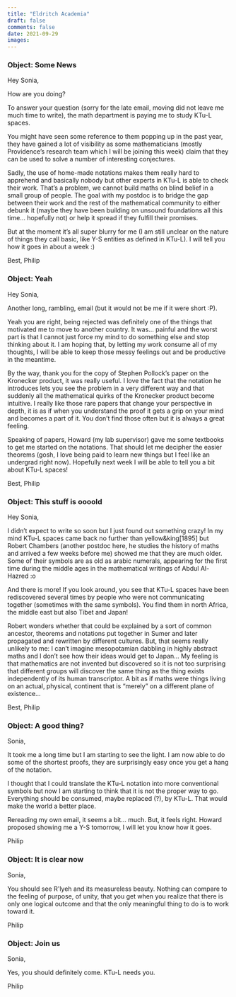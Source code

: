 ```yaml
---
title: "Eldritch Academia"
draft: false
comments: false
date: 2021-09-29
images:
---
```


### Object: Some News

Hey Sonia,

How are you doing?

To answer your question (sorry for the late email, moving did not leave me much time to write), the math department is paying me to study KTu-L spaces.

You might have seen some reference to them popping up in the past year, they have gained a lot of visibility as some mathematicians (mostly Providence’s research team which I will be joining this week) claim that they can be used to solve a number of interesting conjectures. 

Sadly, the use of home-made notations makes them really hard to apprehend and basically nobody but other experts in KTu-L is able to check their work.
That’s a problem, we cannot build maths on blind belief in a small group of people. The goal with my postdoc is to bridge the gap between their work and the rest of the mathematical community to either debunk it (maybe they have been building on unsound foundations all this time… hopefully not) or help it spread if they fulfill their promises.

But at the moment it’s all super blurry for me (I am still unclear on the nature of things they call basic, like Y-S entities as defined in KTu-L). I will tell you how it goes in about a week :)

Best,
Philip

### Object: Yeah

Hey Sonia,

Another long, rambling, email (but it would not be me if it were short :P).

Yeah you are right, being rejected was definitely one of the things that motivated me to move to another country. It was… painful and the worst part is that I cannot just force my mind to do something else and stop thinking about it. I am hoping that, by letting my work consume all of my thoughts, I will be able to keep those messy feelings out and be productive in the meantime.

By the way, thank you for the copy of Stephen Pollock’s paper on the Kronecker product, it was really useful. I love the fact that the notation he introduces lets you see the problem in a very different way and that suddenly all the mathematical quirks of the Kronecker product become intuitive. I really like those rare papers that change your perspective in depth, it is as if when you understand the proof it gets a grip on your mind and becomes a part of it. You don’t find those often but it is always a great feeling.

Speaking of papers, Howard (my lab supervisor) gave me some textbooks to get me started on the notations. That should let me decipher the easier theorems (gosh, I love being paid to learn new things but I feel like an undergrad right now). Hopefully next week I will be able to tell you a bit about KTu-L spaces!

Best,
Philip

### Object: This stuff is oooold

Hey Sonia,

I didn’t expect to write so soon but I just found out something crazy! In my mind KTu-L spaces came back no further than yellow&king[1895] but Robert Chambers (another postdoc here, he studies the history of maths and arrived a few weeks before me) showed me that they are much older. Some of their symbols are as old as arabic numerals, appearing for the first time during the middle ages in the mathematical writings of Abdul Al-Hazred :o

And there is more! If you look around, you see that KTu-L spaces have been rediscovered several times by people who were not communicating together (sometimes with the same symbols). You find them in north Africa, the middle east but also Tibet and Japan!

Robert wonders whether that could be explained by a sort of common ancestor, theorems and notations put together in Sumer and later propagated and rewritten by different cultures.
But, that seems really unlikely to me: I can’t imagine mesopotamian dabbling in highly abstract maths and I don’t see how their ideas would get to Japan...
My feeling is that mathematics are not invented but discovered so it is not too surprising that different groups will discover the same thing as the thing exists independently of its human transcriptor. A bit as if maths were things living on an actual, physical, continent that is “merely” on a different plane of existence...

Best,
Philip

### Object: A good thing?

Sonia,

It took me a long time but I am starting to see the light. I am now able to do some of the shortest proofs, they are surprisingly easy once you get a hang of the notation.

I thought that I could translate the KTu-L notation into more conventional symbols but now I am starting to think that it is not the proper way to go. Everything should be consumed, maybe replaced (?), by KTu-L. That would make the world a better place.

Rereading my own email, it seems a bit... much. But, it feels right. Howard proposed showing me a Y-S tomorrow, I will let you know how it goes.

Philip

### Object: It is clear now

Sonia,

You should see R'lyeh and its measureless beauty. Nothing can compare to the feeling of purpose, of unity, that you get when you realize that there is only one logical outcome and that the only meaningful thing to do is to work toward it.

Philip

### Object: Join us

Sonia,

Yes, you should definitely come. KTu-L needs you.

Philip


